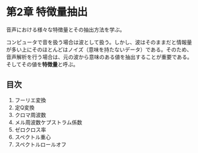 # 第2章 特徴量抽出

音声における様々な特徴量とその抽出方法を学ぶ。

コンピュータで音を扱う場合は波として扱う。しかし、波はそのままだと情報量が多い上にそのほとんどはノイズ（意味を持たないデータ）である。そのため、音声解析を行う場合は、元の波から意味のある値を抽出することが重要である。そしてその値を**特徴量**と呼ぶ。


## 目次

1. フーリエ変換
2. 定Q変換
3. クロマ周波数
4. メル周波数ケプストラム係数
5. ゼロクロス率
6. スペクトル重心
7. スペクトルロールオフ
